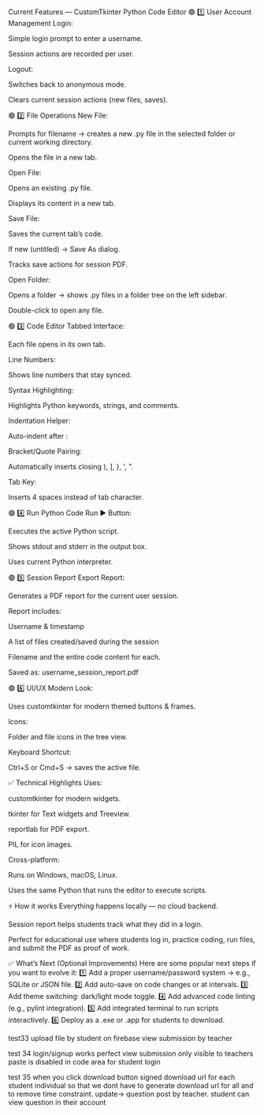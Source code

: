  Current Features — CustomTkinter Python Code Editor
🟢 1️⃣ User Account Management
Login:

Simple login prompt to enter a username.

Session actions are recorded per user.

Logout:

Switches back to anonymous mode.

Clears current session actions (new files, saves).

🟢 2️⃣ File Operations
New File:

Prompts for filename → creates a new .py file in the selected folder or current working directory.

Opens the file in a new tab.

Open File:

Opens an existing .py file.

Displays its content in a new tab.

Save File:

Saves the current tab’s code.

If new (untitled) → Save As dialog.

Tracks save actions for session PDF.

Open Folder:

Opens a folder → shows .py files in a folder tree on the left sidebar.

Double-click to open any file.

🟢 3️⃣ Code Editor
Tabbed Interface:

Each file opens in its own tab.

Line Numbers:

Shows line numbers that stay synced.

Syntax Highlighting:

Highlights Python keywords, strings, and comments.

Indentation Helper:

Auto-indent after :

Bracket/Quote Pairing:

Automatically inserts closing ), ], }, ', ".

Tab Key:

Inserts 4 spaces instead of tab character.

🟢 4️⃣ Run Python Code
Run ▶ Button:

Executes the active Python script.

Shows stdout and stderr in the output box.

Uses current Python interpreter.

🟢 5️⃣ Session Report
Export Report:

Generates a PDF report for the current user session.

Report includes:

Username & timestamp

A list of files created/saved during the session

Filename and the entire code content for each.

Saved as: username_session_report.pdf

🟢 6️⃣ UI/UX
Modern Look:

Uses customtkinter for modern themed buttons & frames.

Icons:

Folder and file icons in the tree view.

Keyboard Shortcut:

Ctrl+S or Cmd+S → saves the active file.

✅ Technical Highlights
Uses:

customtkinter for modern widgets.

tkinter for Text widgets and Treeview.

reportlab for PDF export.

PIL for icon images.

Cross-platform:

Runs on Windows, macOS, Linux.

Uses the same Python that runs the editor to execute scripts.

⚡ How it works
Everything happens locally — no cloud backend.

Session report helps students track what they did in a login.

Perfect for educational use where students log in, practice coding, run files, and submit the PDF as proof of work.

✅ What’s Next (Optional Improvements)
Here are some popular next steps if you want to evolve it:
1️⃣ Add a proper username/password system → e.g., SQLite or JSON file.
2️⃣ Add auto-save on code changes or at intervals.
3️⃣ Add theme switching: dark/light mode toggle.
4️⃣ Add advanced code linting (e.g., pylint integration).
5️⃣ Add integrated terminal to run scripts interactively.
6️⃣ Deploy as a .exe or .app for students to download.


test33
upload file by student on firebase
view submission by teacher

test 34
login/signup works perfect
view submission only visible to teachers 
paste is disabled in code area for student login

test 35
when you click download button signed download url for each student individual so that we dont have to generate download url for all and to remove time constraint.
update-> question post by teacher. student can view question in their account

